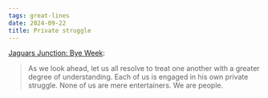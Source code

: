 ```yaml
---
tags: great-lines
date: 2024-09-22
title: Private struggle
---
```


[Jaguars Junction: Bye Week](https://defector.com/jaguars-junction-bye-week):

> As we look ahead, let us all resolve to treat one another with a greater degree of understanding. Each of us is engaged in his own private struggle. None of us are mere entertainers. We are people.